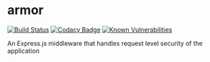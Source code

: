 # armor

[![Build Status](https://travis-ci.org/mageshkumaar/armor.svg?branch=master)](https://travis-ci.org/mageshkumaar/armor) [![Codacy Badge](https://api.codacy.com/project/badge/Grade/3e39e9cc584f4ca98f0bfdb192e449d0)](https://www.codacy.com/app/mageshkumaar/armor?utm_source=github.com&amp;utm_medium=referral&amp;utm_content=mageshkumaar/armor&amp;utm_campaign=Badge_Grade) [![Known Vulnerabilities](https://snyk.io/test/github/mageshkumaar/armor/badge.svg?targetFile=package.json)](https://snyk.io/test/github/mageshkumaar/armor?targetFile=package.json)

An Express.js middleware that handles request level security of the application
